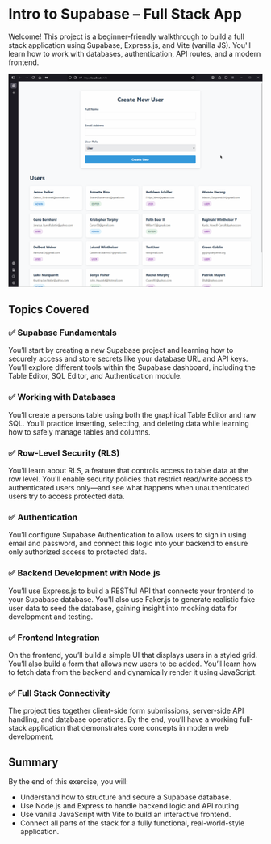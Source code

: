 # Intro to Supabase – Full Stack App

Welcome! This project is a beginner-friendly walkthrough to build a full stack application using Supabase, Express.js, and Vite (vanilla JS). You'll learn how to work with databases, authentication, API routes, and a modern frontend.

![Simple Working Supabase App](/supabase_preview.gif)

## Topics Covered

### ✅ Supabase Fundamentals

You’ll start by creating a new Supabase project and learning how to securely access and store secrets like your database URL and API keys. You’ll explore different tools within the Supabase dashboard, including the Table Editor, SQL Editor, and Authentication module.

### ✅ Working with Databases

You’ll create a persons table using both the graphical Table Editor and raw SQL. You’ll practice inserting, selecting, and deleting data while learning how to safely manage tables and columns.

### ✅ Row-Level Security (RLS)

You’ll learn about RLS, a feature that controls access to table data at the row level. You'll enable security policies that restrict read/write access to authenticated users only—and see what happens when unauthenticated users try to access protected data.

### ✅ Authentication

You’ll configure Supabase Authentication to allow users to sign in using email and password, and connect this logic into your backend to ensure only authorized access to protected data.

### ✅ Backend Development with Node.js

You’ll use Express.js to build a RESTful API that connects your frontend to your Supabase database. You'll also use Faker.js to generate realistic fake user data to seed the database, gaining insight into mocking data for development and testing.

### ✅ Frontend Integration

On the frontend, you’ll build a simple UI that displays users in a styled grid. You’ll also build a form that allows new users to be added. You’ll learn how to fetch data from the backend and dynamically render it using JavaScript.

### ✅ Full Stack Connectivity

The project ties together client-side form submissions, server-side API handling, and database operations. By the end, you’ll have a working full-stack application that demonstrates core concepts in modern web development.

## Summary

By the end of this exercise, you will:

- Understand how to structure and secure a Supabase database.
- Use Node.js and Express to handle backend logic and API routing.
- Use vanilla JavaScript with Vite to build an interactive frontend.
- Connect all parts of the stack for a fully functional, real-world-style application.

